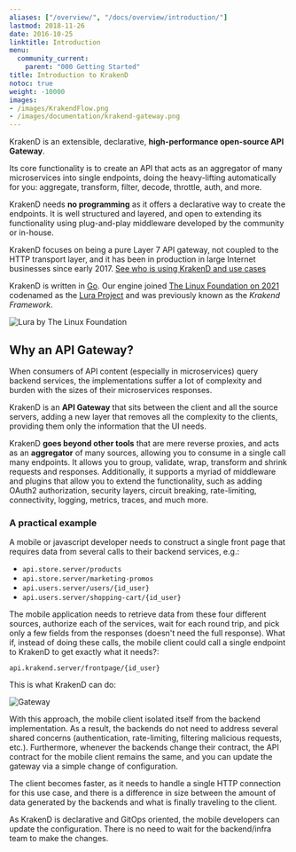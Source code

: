 ```yaml
---
aliases: ["/overview/", "/docs/overview/introduction/"]
lastmod: 2018-11-26
date: 2016-10-25
linktitle: Introduction
menu:
  community_current:
    parent: "000 Getting Started"
title: Introduction to KrakenD
notoc: true
weight: -10000
images:
- /images/KrakendFlow.png
- /images/documentation/krakend-gateway.png
---
```


KrakenD is an extensible, declarative, **high-performance open-source API Gateway**.

Its core functionality is to create an API that acts as an aggregator of many microservices into single endpoints, doing the heavy-lifting automatically for you: aggregate, transform, filter, decode, throttle, auth, and more.

KrakenD needs **no programming** as it offers a declarative way to create the endpoints. It is well structured and layered, and open to extending its functionality using plug-and-play middleware developed by the community or in-house.

KrakenD focuses on being a pure Layer 7 API gateway, not coupled to the HTTP transport layer, and it has been in production in large Internet businesses since early 2017. [See who is using KrakenD and use cases](/case-study/)

KrakenD is written in [Go](https://golang.org/). Our engine joined [The Linux Foundation on 2021](/blog/krakend-framework-joins-the-linux-foundation/) codenamed as the [Lura Project](https://luraproject.org/) and was previously known as the *Krakend Framework*.

![Lura by The Linux Foundation](/images/documentation/lura-by-tlf.png)

## Why an API Gateway?

When consumers of API content (especially in microservices) query backend services, the implementations suffer a lot of complexity and burden with the sizes of their microservices responses.

KrakenD is an **API Gateway** that sits between the client and all the source servers, adding a new layer that removes all the complexity to the clients, providing them only the information that the UI needs.

KrakenD **goes beyond other tools** that are mere reverse proxies, and acts as an **aggregator** of many sources, allowing you to consume in a single call many endpoints. It allows you to group, validate, wrap, transform and shrink requests and responses. Additionally, it supports a myriad of middleware and plugins that allow you to extend the functionality, such as adding OAuth2 authorization, security layers, circuit breaking, rate-limiting, connectivity, logging, metrics, traces, and much more.

### A practical example
A mobile or javascript developer needs to construct a single front page that requires data from several calls to their backend services, e.g.:

- `api.store.server/products`
- `api.store.server/marketing-promos`
- `api.users.server/users/{id_user}`
- `api.users.server/shopping-cart/{id_user}`

The mobile application needs to retrieve data from these four different sources, authorize each of the services, wait for each round trip, and pick only a few fields from the responses (doesn't need the full response). What if, instead of doing these calls, the mobile client could call a single endpoint to KrakenD to get exactly what it needs?:

`api.krakend.server/frontpage/{id_user}`

This is what KrakenD can do:

![Gateway](/images/documentation/krakend-gateway.png)

With this approach, the mobile client isolated itself from the backend implementation. As a result, the backends do not need to address several shared concerns (authentication, rate-limiting, filtering malicious requests, etc.). Furthermore, whenever the backends change their contract, the API contract for the mobile client remains the same, and you can update the gateway via a simple change of configuration.

The client becomes faster, as it needs to handle a single HTTP connection for this use case, and there is a difference in size between the amount of data generated by the backends and what is finally traveling to the client.

As KrakenD is declarative and GitOps oriented, the mobile developers can update the configuration. There is no need to wait for the backend/infra team to make the changes.
